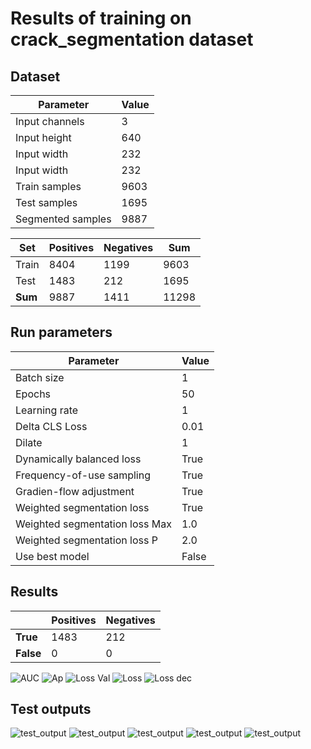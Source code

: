 # Results of training on crack_segmentation dataset

## Dataset

| Parameter         | Value       |
| -----------       | ----------- |
| Input channels    | 3           |
| Input height      | 640         |
| Input width       | 232         |
| Input width       | 232         |
| Train samples     | 9603        |
| Test samples      | 1695        |
| Segmented samples | 9887        |


| Set         | Positives   | Negatives   |  Sum        |
| ----------- | ----------- | ----------- | ----------- |
| Train       | 8404        | 1199        | 9603        |
| Test        | 1483        | 212         | 1695        |
| **Sum**     | 9887        | 1411        | 11298       |

## Run parameters
| Parameter                      | Value       |
| -----------                    | ----------- |
| Batch size                     | 1           |
| Epochs                         | 50          |
| Learning rate                  | 1           |
| Delta CLS Loss                 | 0.01        |
| Dilate                         | 1           |
| Dynamically balanced loss      | True        |
| Frequency-of-use sampling      | True        |
| Gradien-flow adjustment        | True        |
| Weighted segmentation loss     | True        |
| Weighted segmentation loss Max | 1.0         |
| Weighted segmentation loss P   | 2.0         |
| Use best model                 | False       |


## Results

|             | Positives   | Negatives   |
| ----------- | ----------- | ----------- |
| **True**    | 1483        | 212         |
| **False**   | 0           | 0           |


![AUC](./crack_segmentation/run_50/auc.PNG)
![Ap](./crack_segmentation/run_50/ap.PNG)
![Loss Val](./crack_segmentation/run_50/loss_val.png)
![Loss](./crack_segmentation/run_50/loss.png)
![Loss dec](./crack_segmentation/run_50/loss_dec.png)

## Test outputs

![test_output](./crack_segmentation/run_50/test_outputs/0.000_result_195.jpg)
![test_output](./crack_segmentation/run_50/test_outputs/0.287_result_10.jpg)
![test_output](./crack_segmentation/run_50/test_outputs/0.789_result_1503.jpg)
![test_output](./crack_segmentation/run_50/test_outputs/0.999_result_2490.jpg)
![test_output](./crack_segmentation/run_50/test_outputs/1.000_result_2889.jpg)
